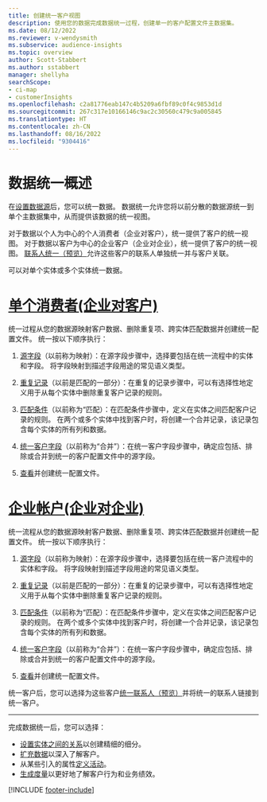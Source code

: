 ```yaml
---
title: 创建统一客户视图
description: 使用您的数据完成数据统一过程，创建单一的客户配置文件主数据集。
ms.date: 08/12/2022
ms.reviewer: v-wendysmith
ms.subservice: audience-insights
ms.topic: overview
author: Scott-Stabbert
ms.author: sstabbert
manager: shellyha
searchScope:
- ci-map
- customerInsights
ms.openlocfilehash: c2a81776eab147c4b5209a6fbf89c0f4c9853d1d
ms.sourcegitcommit: 267c317e10166146c9ac2c30560c479c9a005845
ms.translationtype: HT
ms.contentlocale: zh-CN
ms.lasthandoff: 08/16/2022
ms.locfileid: "9304416"
---
```

# <a name="data-unification-overview"></a>数据统一概述

在[设置数据源](data-sources.md)后，您可以统一数据。 数据统一允许您将以前分散的数据源统一到单个主数据集中，从而提供该数据的统一视图。

对于数据以个人为中心的个人消费者（企业对客户），统一提供了客户的统一视图。 对于数据以客户为中心的企业客户（企业对企业），统一提供了客户的统一视图。 [联系人统一（预览）](data-unification-contacts.md)允许这些客户的联系人单独统一并与客户关联。

可以对单个实体或多个实体统一数据。

# <a name="individual-consumers-b-to-c"></a>[单个消费者(企业对客户)](#tab/b2c)

统一过程从您的数据源映射客户数据、删除重复项、跨实体匹配数据并创建统一配置文件。 统一按以下顺序执行：

1. [源字段](map-entities.md)（以前称为映射）：在源字段步骤中，选择要包括在统一流程中的实体和字段。 将字段映射到描述字段用途的常见语义类型。

1. [重复记录](remove-duplicates.md)（以前是匹配的一部分）：在重复的记录步骤中，可以有选择性地定义用于从每个实体中删除重复客户记录的规则。

1. [匹配条件](match-entities.md)（以前称为“匹配）：在匹配条件步骤中，定义在实体之间匹配客户记录的规则。 在两个或多个实体中找到客户时，将创建一个合并记录，该记录包含每个实体的所有列和数据。

1. [统一客户字段](merge-entities.md)（以前称为“合并”）：在统一客户字段步骤中，确定应包括、排除或合并到统一的客户配置文件中的源字段。  

1. [查看](review-unification.md)并创建统一配置文件。

# <a name="business-accounts-b-to-b"></a>[企业帐户(企业对企业)](#tab/b2b)

统一流程从您的数据源映射客户数据、删除重复项、跨实体匹配数据并创建统一配置文件。 统一按以下顺序执行：

1. [源字段](map-entities.md)（以前称为映射）：在源字段步骤中，选择要包括在统一客户流程中的实体和字段。 将字段映射到描述字段用途的常见语义类型。

1. [重复记录](remove-duplicates.md)（以前是匹配的一部分）：在重复的记录步骤中，可以有选择性地定义用于从每个实体中删除重复客户记录的规则。

1. [匹配条件](match-entities.md)（以前称为“匹配）：在匹配条件步骤中，定义在实体之间匹配客户记录的规则。 在两个或多个实体中找到客户时，将创建一个合并记录，该记录包含每个实体的所有列和数据。

1. [统一客户字段](merge-entities.md)（以前称为“合并”）：在统一客户字段步骤中，确定应包括、排除或合并到统一的客户配置文件中的源字段。  

1. [查看](review-unification.md)并创建统一配置文件。

统一客户后，您可以选择为这些客户[统一联系人（预览）](data-unification-contacts.md)并将统一的联系人链接到统一客户。

---

完成数据统一后，您可以选择：

- [设置实体之间的关系](relationships.md)以创建精细的细分。
- [扩充数据](enrichment-hub.md)以深入了解客户。
- 从某些引入的属性[定义活动](activities.md)。
- [生成度量](measures.md)以更好地了解客户行为和业务绩效。

[!INCLUDE [footer-include](includes/footer-banner.md)]
